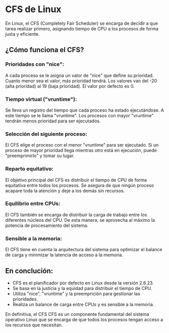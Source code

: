# CFS de Linux

En Linux, el CFS (Completely Fair Scheduler) se encarga de decidir a que tarea realizar primero, asignando tiempo de CPU a los procesos de forma justa y eficiente.

## ¿Cómo funciona el CFS?

### Prioridades con "nice":
A cada proceso se le asigna un valor de "nice" que define su prioridad. Cuanto menor sea el valor, más prioridad tendrá. Los valores van del -20 (alta prioridad) al 19 (baja prioridad). El valor por defecto es 0.

### Tiempo virtual ("vruntime"):
Se lleva un registro del tiempo que cada proceso ha estado ejecutándose. A este tiempo se le llama "vruntime". Los procesos con mayor "vruntime" tendrán menos prioridad para ser ejecutados.

### Selección del siguiente proceso:
El CFS elige el proceso con el menor "vruntime" para ser ejecutado. Si un proceso de mayor prioridad llega mientras otro está en ejecución, puede "preemprimirlo" y tomar su lugar.

### Reparto equitativo:
El objetivo principal del CFS es distribuir el tiempo de CPU de forma equitativa entre todos los procesos. Se asegura de que ningún proceso acapare toda la atención y deje a los demás sin recursos.

### Equilibrio entre CPUs:
El CFS también se encarga de distribuir la carga de trabajo entre los diferentes núcleos del CPU. De esta manera, se aprovecha al máximo la potencia de procesamiento del sistema.

### Sensible a la memoria:
El CFS tiene en cuenta la arquitectura del sistema para optimizar el balance de carga y minimizar la latencia de acceso a la memoria.

## En conclución:
- CFS es el planificador por defecto en Linux desde la versión 2.6.23.
- Se basa en la justicia y la equidad para distribuir el tiempo de CPU.
- Utiliza "nice", "vruntime" y la preemprición para gestionar las prioridades.
- Realiza un balance de carga entre CPUs y es sensible a la memoria.

En definitiva, el CFS CFS es un componente fundamental del sistema operativo Linux que se encarga de que todos los procesos tengan acceso a los recursos que necesitan.
